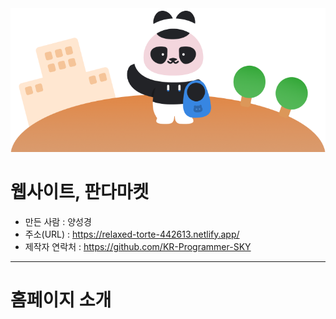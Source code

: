 <img src="images/Img_home_top.png">

# 웹사이트, 판다마켓
- 만든 사람 : 양성경
- 주소(URL) : https://relaxed-torte-442613.netlify.app/
- 제작자 연락처 : https://github.com/KR-Programmer-SKY

---

# 홈페이지 소개